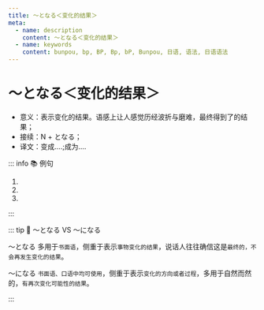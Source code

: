 ```yaml
---
title: ～となる＜变化的结果＞
meta:
  - name: description
    content: ～となる＜变化的结果＞
  - name: keywords
    content: bunpou, bp, BP, Bp, bP, Bunpou, 日语, 语法, 日语语法
---
```


# ～となる＜变化的结果＞

- 意义：表示变化的结果。语感上让人感觉历经波折与磨难，最终得到了的结果；
- 接续：N + となる；
- 译文：变成....;成为....

::: info :books: 例句

1. <grammer-content sentence='その[風景/ふうけい]や[帰省/きせい]ラッシュはテレビニュースにもなり、[年末/ねんまつ]の**[風物/ふうぶつ][詩/し]となっている**。' trans='这样的风景和返乡的热潮也成为了电视新闻，成为了年末的风物诗。' />
2. <grammer-content sentence='[会議/かいぎ]の[資料/しりょう]は、**[一部/いちぶ][変更/へんこと]なります**。' trans='会议材料将有一些变化。' />
3. <grammer-content sentence='９[秒/びょう]５８！[世界/せかい][新/しん]**[記録/きろく]となります**。' trans='9秒58!这将是一个新的世界纪录。' />

:::

::: tip :bookmark: ～となる VS ～になる

～となる 多用于`书面语`，侧重于表示`事物变化的结果`，说话人往往确信这是`最终的，不会再发生变化的结果`。

<div class='bunpou-block'>

<grammer-content sentence='**[春/はる]になった**。 （四季更替，侧重变化的方向。）' trans='春天来了。' />

</div>

～になる `书面语、口语中均可使用`，侧重于表示`变化的方向或者过程`，多用于自然而然的，`有再次变化可能性的结果`。

<div class='bunpou-block'>

<grammer-content sentence='[長い/ながい][冬/ふゆ]が[終わっ/おわっ]てようやく**[春/はる]となった**。 （从冬天到春天，侧重变化的结果。）' trans='漫长的冬天过去了，春天终于来了。' />

</div>

:::
